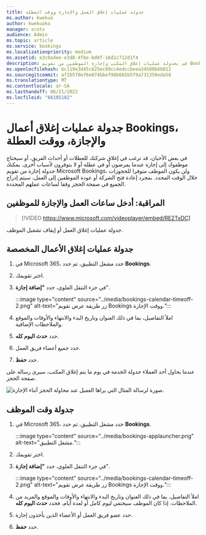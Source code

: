 ```yaml
---
title: جدولة عمليات إغلاق العمل والإجازة ووقت العطلة
ms.author: kwekua
author: kwekuako
manager: scotv
audience: Admin
ms.topic: article
ms.service: bookings
ms.localizationpriority: medium
ms.assetid: e3c0a4ee-e3d8-4fbe-bd8f-16d1c712d1f4
description: قم بجدولة عمليات إغلاق المكتب وإجازة الموظفين من تقويم Bookings بحيث يتم وضع علامة على الموظفين على أنهم غير متاحين للحجوزات خلال الأوقات المحددة.
ms.openlocfilehash: bc119e3d45c625ec89cc4edccbeea34508b6b012
ms.sourcegitcommit: af2b570e76e074bbef98b665b5f9a731350eda58
ms.translationtype: MT
ms.contentlocale: ar-SA
ms.lasthandoff: 06/21/2022
ms.locfileid: "66185182"
---
```

# <a name="schedule-bookings-business-closures-time-off-and-vacation-time"></a>جدولة عمليات إغلاق أعمال Bookings، والإجازة، ووقت العطلة

في بعض الأحيان، قد ترغب في إغلاق شركتك للعطلات أو أحداث الفريق، أو سيحتاج موظفوك إلى إجازة عندما يمرضون أو في عطلة أو لا يتوفرون لأسباب أخرى. يمكنك جدولة إجازة من تقويم Microsoft Bookings، ولن يكون الموظف متوفرا للحجوزات خلال الوقت المحدد. بمجرد إعادة فتح الشركة أو عودة الموظفين إلى العمل، سيتم إدراج الجميع في صفحة الحجز وفقا لساعات عملهم المحددة.

## <a name="watch-enter-business-hours-and-time-off-for-employees"></a>المراقبة: أدخل ساعات العمل والإجازة للموظفين

> [!VIDEO https://www.microsoft.com/videoplayer/embed/RE2TxDC]

جدولة عمليات إغلاق العمل أو إيقاف تشغيل الموظف.

## <a name="schedule-ad-hoc-business-closures"></a>جدولة عمليات إغلاق الأعمال المخصصة

1. في Microsoft 365، حدد مشغل التطبيق، ثم حدد **Bookings**.

1. اختر تقويمك.

1. في جزء التنقل العلوي، حدد **"إضافة إجازة**".

   :::image type="content" source="../media/bookings-calendar-timeoff-2.png" alt-text="زر طريقة عرض تقويم Bookings ووقت الإجازة.":::

1. املأ التفاصيل، بما في ذلك العنوان وتاريخ البدء والانتهاء والأوقات والموقع والملاحظات الإضافية.

1. حدد **حدث اليوم كله**.

1. حدد جميع أعضاء فريق العمل.

1. حدد **حفظ**.

عندما يحاول أحد العملاء جدولة الخدمة في يوم ما يتم إغلاق المكتب، سيرى رسالة على صفحة الحجز.

   ![صورة لرسالة المثال التي يراها العميل عند محاولة الحجز أثناء الإجازة.](../media/bookings-timeoff-message.png)

## <a name="schedule-employee-time-off"></a>جدولة وقت الموظف

1. في Microsoft 365، حدد مشغل التطبيق، ثم حدد **Bookings**.

   :::image type="content" source="../media/bookings-applauncher.png" alt-text="مشغل التطبيق.":::

1. اختر تقويمك.

1. في جزء التنقل العلوي، حدد **"إضافة إجازة**".

   :::image type="content" source="../media/bookings-calendar-timeoff-2.png" alt-text="زر طريقة عرض تقويم Bookings ووقت الإجازة.":::

1. املأ التفاصيل، بما في ذلك العنوان وتاريخ البدء والانتهاء والأوقات والموقع والمزيد من الملاحظات. إذا كان الموظف سيختفي ليوم كامل أو لعدة أيام، فحدد **حدث اليوم كله**.

1. حدد عضو فريق العمل أو الأعضاء الذين يأخذون إجازة.

1. حدد **حفظ**.
